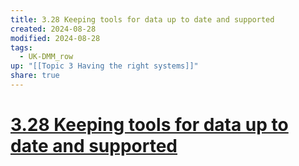 ```yaml
---
title: 3.28 Keeping tools for data up to date and supported
created: 2024-08-28
modified: 2024-08-28
tags:
  - UK-DMM_row
up: "[[Topic 3 Having the right systems]]"
share: true
---
```

# [3.28 Keeping tools for data up to date and supported](3.28%20Keeping%20tools%20for%20data%20up%20to%20date%20and%20supported.md)
